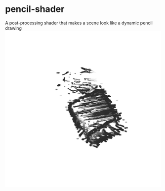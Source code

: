 # pencil-shader

A post-processing shader that makes a scene look like a dynamic pencil drawing
![Alt Text](https://github.com/gszep/pencil-shader/blob/main/demo.gif?raw=true)
